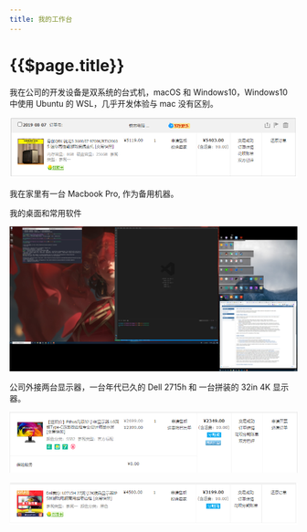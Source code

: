 ```yaml
---
title: 我的工作台
---
```


# {{$page.title}}

我在公司的开发设备是双系统的台式机，macOS 和 Windows10，Windows10 中使用 Ubuntu 的 WSL，几乎开发体验与 mac 没有区别。

![desktop](./desktop/desktop.png)

我在家里有一台 Macbook Pro, 作为备用机器。

我的桌面和常用软件

![wallpaper](./desktop/wallpaper.png)

公司外接两台显示器，一台年代已久的 Dell 2715h 和 一台拼装的 32in 4K 显示器。

![display-1](./desktop/display-1.png)

![display-2](./desktop/display-2.png)

